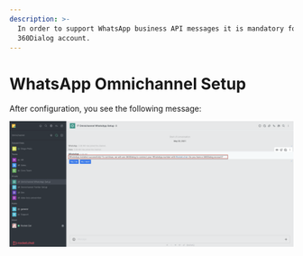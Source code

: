 ```yaml
---
description: >-
  In order to support WhatsApp business API messages it is mandatory for you to
  360Dialog account.
---
```


# WhatsApp Omnichannel Setup

After configuration, you see the following message:

![](../../../../../.gitbook/assets/image%20%28449%29.png)

